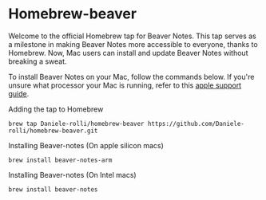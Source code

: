 # Homebrew-beaver
Welcome to the official Homebrew tap for Beaver Notes. This tap serves as a milestone in making Beaver Notes more accessible to everyone, thanks to Homebrew. Now, Mac users can install and update Beaver Notes without breaking a sweat.

To install Beaver Notes on your Mac, follow the commands below. If you're unsure what processor your Mac is running, refer to this [apple support guide](https://support.apple.com/en-us/HT211814).

Adding the tap to Homebrew
```
brew tap Daniele-rolli/homebrew-beaver https://github.com/Daniele-rolli/homebrew-beaver.git
```
Installing Beaver-notes (On apple silicon macs)
```
brew install beaver-notes-arm
```
Installing Beaver-notes (On Intel macs)
```
brew install beaver-notes
```
